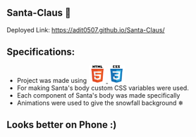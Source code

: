 ## Santa-Claus 🎅

Deployed Link: https://adit0507.github.io/Santa-Claus/

## Specifications:
- Project was made using <a href="https://www.w3.org/html/" target="_blank"> <img src="https://raw.githubusercontent.com/devicons/devicon/master/icons/html5/html5-original-wordmark.svg" alt="html5" width="40" height="40"/> </a>  <a href="https://www.w3schools.com/css/" target="_blank"> <img src="https://raw.githubusercontent.com/devicons/devicon/master/icons/css3/css3-original-wordmark.svg" alt="css3" width="40" height="40"/> </a>  <a href="https://developer.mozilla.org/en-US/docs/Web/JavaScript" target="_blank"></a> 
- For making Santa's body custom CSS variables were used. 
- Each component of Santa's body was made specifically
- Animations were used to give the snowfall background ❄

## Looks better on Phone :)

